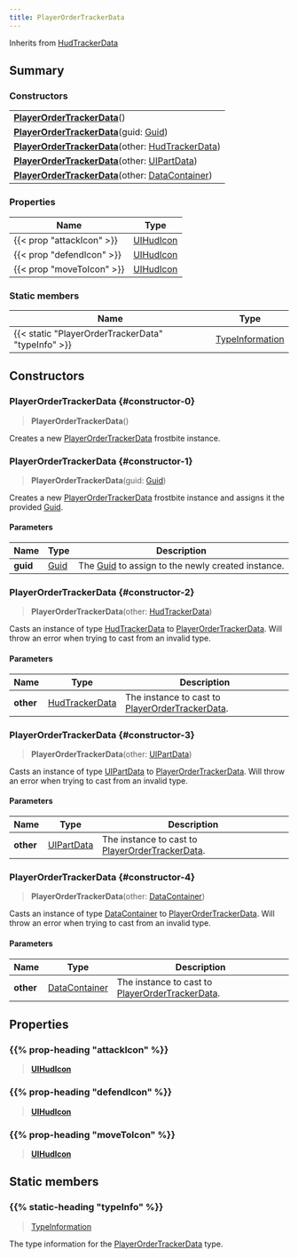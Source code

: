 ```yaml
---
title: PlayerOrderTrackerData
---
```


Inherits from 
[HudTrackerData](/vext/ref/fb/hudtrackerdata)

## Summary
### Constructors
| |
| ----------- |
| **[PlayerOrderTrackerData](#constructor-0)**() |
| **[PlayerOrderTrackerData](#constructor-1)**(guid: [Guid](/vext/ref/shared/class/guid)) |
| **[PlayerOrderTrackerData](#constructor-2)**(other: [HudTrackerData](/vext/ref/fb/hudtrackerdata)) |
| **[PlayerOrderTrackerData](#constructor-3)**(other: [UIPartData](/vext/ref/fb/uipartdata)) |
| **[PlayerOrderTrackerData](#constructor-4)**(other: [DataContainer](/vext/ref/shared/class/datacontainer)) |

### Properties
| Name | Type |
| ---- | ---- |
| {{< prop "attackIcon" >}} | [UIHudIcon](/vext/ref/fb/uihudicon) |
| {{< prop "defendIcon" >}} | [UIHudIcon](/vext/ref/fb/uihudicon) |
| {{< prop "moveToIcon" >}} | [UIHudIcon](/vext/ref/fb/uihudicon) |

### Static members
| Name | Type |
| ---- | ---- |
| {{< static "PlayerOrderTrackerData" "typeInfo" >}} | [TypeInformation](/vext/ref/shared/class/typeinformation) |

## Constructors
### PlayerOrderTrackerData {#constructor-0}
> **PlayerOrderTrackerData**()

Creates a new [PlayerOrderTrackerData](/vext/ref/fb/playerordertrackerdata) frostbite instance.

### PlayerOrderTrackerData {#constructor-1}
> **PlayerOrderTrackerData**(guid: [Guid](/vext/ref/shared/class/guid))

Creates a new [PlayerOrderTrackerData](/vext/ref/fb/playerordertrackerdata) frostbite instance and assigns it the provided [Guid](/vext/ref/shared/class/guid).

#### Parameters
| Name | Type | Description |
| ---- | ---- | ----------- |
| **guid** | [Guid](/vext/ref/shared/class/guid) | The [Guid](/vext/ref/shared/class/guid) to assign to the newly created instance. |

### PlayerOrderTrackerData {#constructor-2}
> **PlayerOrderTrackerData**(other: [HudTrackerData](/vext/ref/fb/hudtrackerdata))

Casts an instance of type [HudTrackerData](/vext/ref/fb/hudtrackerdata) to [PlayerOrderTrackerData](/vext/ref/fb/playerordertrackerdata). Will throw an error when trying to cast from an invalid type.

#### Parameters
| Name | Type | Description |
| ---- | ---- | ----------- |
| **other** | [HudTrackerData](/vext/ref/fb/hudtrackerdata) | The instance to cast to [PlayerOrderTrackerData](/vext/ref/fb/playerordertrackerdata). |

### PlayerOrderTrackerData {#constructor-3}
> **PlayerOrderTrackerData**(other: [UIPartData](/vext/ref/fb/uipartdata))

Casts an instance of type [UIPartData](/vext/ref/fb/uipartdata) to [PlayerOrderTrackerData](/vext/ref/fb/playerordertrackerdata). Will throw an error when trying to cast from an invalid type.

#### Parameters
| Name | Type | Description |
| ---- | ---- | ----------- |
| **other** | [UIPartData](/vext/ref/fb/uipartdata) | The instance to cast to [PlayerOrderTrackerData](/vext/ref/fb/playerordertrackerdata). |

### PlayerOrderTrackerData {#constructor-4}
> **PlayerOrderTrackerData**(other: [DataContainer](/vext/ref/shared/class/datacontainer))

Casts an instance of type [DataContainer](/vext/ref/shared/class/datacontainer) to [PlayerOrderTrackerData](/vext/ref/fb/playerordertrackerdata). Will throw an error when trying to cast from an invalid type.

#### Parameters
| Name | Type | Description |
| ---- | ---- | ----------- |
| **other** | [DataContainer](/vext/ref/shared/class/datacontainer) | The instance to cast to [PlayerOrderTrackerData](/vext/ref/fb/playerordertrackerdata). |

## Properties
### {{% prop-heading "attackIcon" %}}
> **[UIHudIcon](/vext/ref/fb/uihudicon)**

### {{% prop-heading "defendIcon" %}}
> **[UIHudIcon](/vext/ref/fb/uihudicon)**

### {{% prop-heading "moveToIcon" %}}
> **[UIHudIcon](/vext/ref/fb/uihudicon)**

## Static members
### {{% static-heading "typeInfo" %}}
> [TypeInformation](/vext/ref/shared/class/typeinformation)

The type information for the [PlayerOrderTrackerData](/vext/ref/fb/playerordertrackerdata) type.

